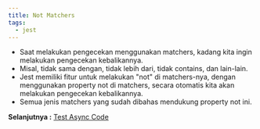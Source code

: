 ```yaml
---
title: Not Matchers
tags:
  - jest
---
```


- Saat melakukan pengecekan menggunakan matchers, kadang kita ingin melakukan pengecekan kebalikannya.
- Misal, tidak sama dengan, tidak lebih dari, tidak contains, dan lain-lain.
- Jest memiliki fitur untuk melakukan "not" di matchers-nya, dengan menggunakan property not di matchers, secara otomatis kita akan melakukan pengecekan kebalikannya.
- Semua jenis matchers yang sudah dibahas mendukung property not ini.

**Selanjutnya :** [Test Async Code](testasync.md)